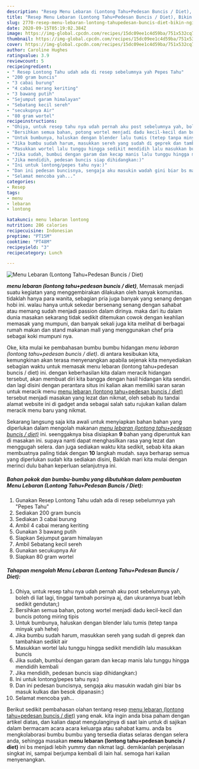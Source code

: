 ```yaml
---
description: "Resep Menu Lebaran (Lontong Tahu+Pedesan Buncis / Diet), Bikin Ngiler"
title: "Resep Menu Lebaran (Lontong Tahu+Pedesan Buncis / Diet), Bikin Ngiler"
slug: 2770-resep-menu-lebaran-lontong-tahupedesan-buncis-diet-bikin-ngiler
date: 2020-09-15T05:19:02.384Z
image: https://img-global.cpcdn.com/recipes/15dc09ee1c4d59ba/751x532cq70/menu-lebaran-lontong-tahupedesan-buncis-diet-foto-resep-utama.jpg
thumbnail: https://img-global.cpcdn.com/recipes/15dc09ee1c4d59ba/751x532cq70/menu-lebaran-lontong-tahupedesan-buncis-diet-foto-resep-utama.jpg
cover: https://img-global.cpcdn.com/recipes/15dc09ee1c4d59ba/751x532cq70/menu-lebaran-lontong-tahupedesan-buncis-diet-foto-resep-utama.jpg
author: Caroline Hughes
ratingvalue: 3.9
reviewcount: 5
recipeingredient:
- " Resep Lontong Tahu udah ada di resep sebelumnya yah Pepes Tahu"
- "200 gram buncis"
- "3 cabai burung"
- "4 cabai merang keriting"
- "3 bawang putih"
- "Sejumput garam himalayan"
- "Sebatang kecil sereh"
- "secukupnya Air"
- "80 gram wortel"
recipeinstructions:
- "Ohiya, untuk resep tahu nya udah pernah aku post sebelumnya yah, boleh di liat lagi, tinggal tambah porsinya aj, dan ukurannya buat lebih sedikit gendutan;)"
- "Bersihkan semua bahan, potong wortel menjadi dadu kecil-kecil dan buncis potong miring tipis"
- "Untuk bumbunya, haluskan dengan blender lalu tumis (tetep tanpa minyak yah hehe)"
- "Jika bumbu sudah harum, masukkan sereh yang sudah di geprek dan tambahkan sedikit air"
- "Masukkan wortel lalu tunggu hingga sedikit mendidih lalu masukkan buncis"
- "Jika sudah, bumbui dengan garam dan kecap manis lalu tunggu hingga mendidih kembali"
- "Jika mendidih, pedesan buncis siap dihidangkan:)"
- "Ini untuk lontong/pepes tahu nya:)"
- "Dan ini pedesan buncisnya, sengaja aku masukin wadah gini biar bs masuk kulkas dan besok dipanasin:)"
- "Selamat mencoba yah..."
categories:
- Resep
tags:
- menu
- lebaran
- lontong

katakunci: menu lebaran lontong 
nutrition: 286 calories
recipecuisine: Indonesian
preptime: "PT15M"
cooktime: "PT48M"
recipeyield: "3"
recipecategory: Lunch

---
```



![Menu Lebaran (Lontong Tahu+Pedesan Buncis / Diet)](https://img-global.cpcdn.com/recipes/15dc09ee1c4d59ba/751x532cq70/menu-lebaran-lontong-tahupedesan-buncis-diet-foto-resep-utama.jpg)

<b><i>menu lebaran (lontong tahu+pedesan buncis / diet)</i></b>, Memasak menjadi suatu kegiatan yang menggembirakan dilakukan oleh banyak komunitas. tidaklah hanya para wanita, sebagian pria juga banyak yang senang dengan hobi ini. walau hanya untuk sekedar bersenang senang dengan sahabat atau memang sudah menjadi passion dalam dirinya. maka dari itu dalam dunia masakan sekarang tidak sedikit ditemukan cowok dengan keahlian memasak yang mumpuni, dan banyak sekali juga kita melihat di berbagai rumah makan dan stand makanan mall yang menggunakan chef pria sebagai koki mumpuni nya.



Oke, kita mulai ke pembahasan bumbu bumbu hidangan <i>menu lebaran (lontong tahu+pedesan buncis / diet)</i>. di antara kesibukan kita, kemungkinan akan terasa menyenangkan apabila sejenak kita menyediakan sebagian waktu untuk memasak menu lebaran (lontong tahu+pedesan buncis / diet) ini. dengan keberhasilan kita dalam meracik hidangan tersebut, akan membuat diri kita bangga dengan hasil hidangan kita sendiri. dan lagi disini dengan perantara situs ini kalian akan memiliki saran saran untuk meracik menu <u>menu lebaran (lontong tahu+pedesan buncis / diet)</u> tersebut menjadi masakan yang lezat dan nikmat, oleh sebab itu tandai alamat website ini di gadget anda sebagai salah satu rujukan kalian dalam meracik menu baru yang nikmat.


Sekarang langsung saja kita awali untuk menyiapkan bahan bahan yang diperlukan dalam mengolah makanan <u><i>menu lebaran (lontong tahu+pedesan buncis / diet)</i></u> ini. seenggaknya bisa disiapkan <b>9</b> bahan yang diperuntuk kan di masakan ini. supaya nanti dapat menghasilkan rasa yang lezat dan menggugah selera. dan juga sediakan waktu kita sedikit, sebab kita akan membuatnya paling tidak dengan <b>10</b> langkah mudah. saya berharap semua yang diperlukan sudah kita sediakan disini, Baiklah mari kita mulai dengan merinci dulu bahan keperluan selanjutnya ini.

<!--inarticleads1-->

##### Bahan pokok dan bumbu-bumbu yang dibutuhkan dalam pembuatan Menu Lebaran (Lontong Tahu+Pedesan Buncis / Diet):

1. Gunakan  Resep Lontong Tahu udah ada di resep sebelumnya yah &#34;Pepes Tahu&#34;
1. Sediakan 200 gram buncis
1. Sediakan 3 cabai burung
1. Ambil 4 cabai merang keriting
1. Gunakan 3 bawang putih
1. Siapkan Sejumput garam himalayan
1. Ambil Sebatang kecil sereh
1. Gunakan secukupnya Air
1. Siapkan 80 gram wortel




<!--inarticleads2-->

##### Tahapan mengolah Menu Lebaran (Lontong Tahu+Pedesan Buncis / Diet):

1. Ohiya, untuk resep tahu nya udah pernah aku post sebelumnya yah, boleh di liat lagi, tinggal tambah porsinya aj, dan ukurannya buat lebih sedikit gendutan;)
1. Bersihkan semua bahan, potong wortel menjadi dadu kecil-kecil dan buncis potong miring tipis
1. Untuk bumbunya, haluskan dengan blender lalu tumis (tetep tanpa minyak yah hehe)
1. Jika bumbu sudah harum, masukkan sereh yang sudah di geprek dan tambahkan sedikit air
1. Masukkan wortel lalu tunggu hingga sedikit mendidih lalu masukkan buncis
1. Jika sudah, bumbui dengan garam dan kecap manis lalu tunggu hingga mendidih kembali
1. Jika mendidih, pedesan buncis siap dihidangkan:)
1. Ini untuk lontong/pepes tahu nya:)
1. Dan ini pedesan buncisnya, sengaja aku masukin wadah gini biar bs masuk kulkas dan besok dipanasin:)
1. Selamat mencoba yah...




Berikut sedikit pembahasan olahan tentang resep <u>menu lebaran (lontong tahu+pedesan buncis / diet)</u> yang enak. kita ingin anda bisa paham dengan artikel diatas, dan kalian dapat mengulanginya di saat lain untuk di sajikan dalam bermacam acara acara keluarga atau sahabat kamu. anda bs mengkolaborasi bumbu bumbu yang tersedia diatas selaras dengan selera anda, sehingga masakan <b>menu lebaran (lontong tahu+pedesan buncis / diet)</b> ini bs menjadi lebih yummy dan nikmat lagi. demikianlah penjelasan singkat ini, sampai berjumpa kembali di lain hal. semoga hari kalian menyenangkan.
